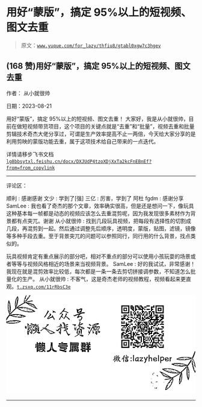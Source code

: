 # 用好“蒙版”，搞定 95%以上的短视频、图文去重

> 原文：[`www.yuque.com/for_lazy/thfiu8/gtabl0xgw7c3hgev`](https://www.yuque.com/for_lazy/thfiu8/gtabl0xgw7c3hgev)

## (168 赞)用好“蒙版”，搞定 95%以上的短视频、图文去重

作者： 从小就很帅

日期：2023-08-21

用好“蒙版”，搞定 95%以上的短视频、图文去重！
大家好，我是从小就很帅，目前在做短视频带货项目，这个项目的关键点就是“去重”和“批量”，视频去重和批量剪辑技术奇杰大佬分享过，可谓是生产效率提高不止一两倍，今天给大家分享的是利用剪映的蒙版功能去重，属于这项技术给自己带来的一点迭代。

详情请移步飞书文档 [`lg8bbsytxl.feishu.cn/docx/DXJUdP4tzoXDjXxTa2kcFnEBnEf?from=from_copylink`](https://lg8bbsytxl.feishu.cn/docx/DXJUdP4tzoXDjXxTa2kcFnEBnEf?from=from_copylink)

* * *

评论区：

顺利 : 感谢感谢
文少 : 学到了[强]
三亿 : 厉害，学到了
阿杜 fgdm : 感谢分享
SamLee : 我也看了奇杰的那个文章，效率确实很高，但是还是想问一下，像玩具这种基本每一帧都是动态的视频应该怎么去重混剪呢，因为我发现很多素材作为背景都有点突兀。谢谢
从小就很帅 : 找到几段玩具视频，把每段有选择性的切割成几段，再混剪到一起。然后通过调整先后顺序，透明度，蒙版，贴图，滤镜，镜像等多种手段去重。至于背景突兀的问题可以参照同行，同行用的什么背景，找点类似的。

玩具视频肯定有重点展示的部分吧，相对不重点的部分可以使用小孩玩耍的场景或者等等与视频风格相近的场景来当视频背景。
SamLee : 好的我试试，非常感谢！我现在就是混剪效率比较低，每次都是一条一条去剪切拼接调参数，不知道怎么批量化的生产。
从小就很帅 : 不客气，这是奇杰老师的视频教程，视频看起来更直观。[`t.zsxq.com/11rRbsC3e`](https://t.zsxq.com/11rRbsC3e)

![](img/1c37d505930596d12a88ab23e11aa07a.png)

* * *